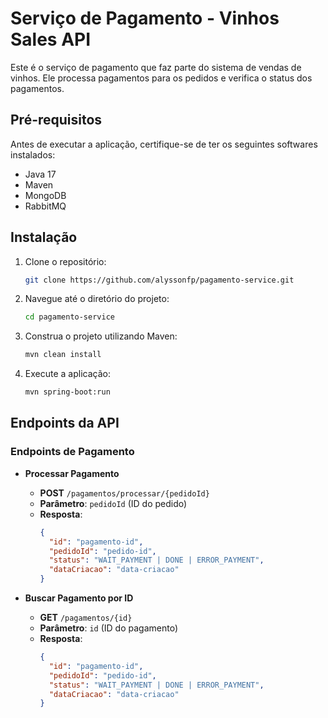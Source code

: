 # Serviço de Pagamento - Vinhos Sales API

Este é o serviço de pagamento que faz parte do sistema de vendas de vinhos. Ele processa pagamentos para os pedidos e verifica o status dos pagamentos.

## Pré-requisitos

Antes de executar a aplicação, certifique-se de ter os seguintes softwares instalados:

- Java 17
- Maven
- MongoDB
- RabbitMQ

## Instalação

1. Clone o repositório:
    ```bash
    git clone https://github.com/alyssonfp/pagamento-service.git
    ```
2. Navegue até o diretório do projeto:
    ```bash
    cd pagamento-service
    ```
3. Construa o projeto utilizando Maven:
    ```bash
    mvn clean install
    ```
4. Execute a aplicação:
    ```bash
    mvn spring-boot:run
    ```

## Endpoints da API

### Endpoints de Pagamento

- **Processar Pagamento**
    - **POST** `/pagamentos/processar/{pedidoId}`
    - **Parâmetro**: `pedidoId` (ID do pedido)
    - **Resposta**:
      ```json
      {
        "id": "pagamento-id",
        "pedidoId": "pedido-id",
        "status": "WAIT_PAYMENT | DONE | ERROR_PAYMENT",
        "dataCriacao": "data-criacao"
      }
      ```

- **Buscar Pagamento por ID**
    - **GET** `/pagamentos/{id}`
    - **Parâmetro**: `id` (ID do pagamento)
    - **Resposta**:
      ```json
      {
        "id": "pagamento-id",
        "pedidoId": "pedido-id",
        "status": "WAIT_PAYMENT | DONE | ERROR_PAYMENT",
        "dataCriacao": "data-criacao"
      }
      ```